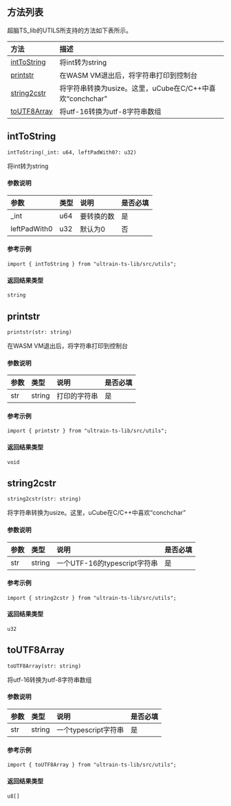 ## 方法列表
超脑TS_lib的UTILS所支持的方法如下表所示。

| 方法                                                                                        | 描述                                                 |
| :------------------------------------------------------------------------------------------| :----------------------------------------------------|
| [intToString](docs-cn/contract/15-ts-utils#intToString)                           |将int转为string                              |
| [printstr](docs-cn/contract/15-ts-utils#printstr)                           |在WASM VM退出后，将字符串打印到控制台                              |
| [string2cstr](docs-cn/contract/15-ts-utils#string2cstr)                           |将字符串转换为usize。这里，uCube在C/C++中喜欢“conchchar”                              |
| [toUTF8Array](docs-cn/contract/15-ts-utils#toUTF8Array)                           |将utf-16转换为utf-8字符串数组                              |


## intToString
```
intToString(_int: u64, leftPadWith0?: u32)
```
将int转为string

#### 参数说明
|参数               |类型    |说明                            |是否必填|
| :----------------| :------| :-----------------------------|:-----|
|_int              | u64 |    要转换的数                 |是     |
|leftPadWith0              | u32 | 默认为0                    |否     |

#### 参考示例
```nodejs
import { intToString } from "ultrain-ts-lib/src/utils";
```

#### 返回结果类型
`string`

## printstr
```
printstr(str: string)
```
在WASM VM退出后，将字符串打印到控制台

#### 参数说明
|参数               |类型    |说明                            |是否必填|
| :----------------| :------| :-----------------------------|:-----|
|str              | string |    打印的字符串                 |是     |

#### 参考示例
```nodejs
import { printstr } from "ultrain-ts-lib/src/utils";
```

#### 返回结果类型
`void`

## string2cstr
```
string2cstr(str: string)
```
将字符串转换为usize。这里，uCube在C/C++中喜欢“conchchar”

#### 参数说明
|参数               |类型    |说明                            |是否必填|
| :----------------| :------| :-----------------------------|:-----|
|str              | string |一个UTF-16的typescript字符串                 |是     |

#### 参考示例
```nodejs
import { string2cstr } from "ultrain-ts-lib/src/utils";
```

#### 返回结果类型
`u32`

## toUTF8Array
```
toUTF8Array(str: string)
```
将utf-16转换为utf-8字符串数组

#### 参数说明
|参数               |类型    |说明                            |是否必填|
| :----------------| :------| :-----------------------------|:-----|
|str              | string |一个typescript字符串                 |是     |

#### 参考示例
```nodejs
import { toUTF8Array } from "ultrain-ts-lib/src/utils";
```

#### 返回结果类型
`u8[]`
